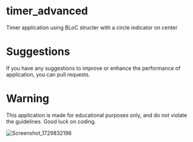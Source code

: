 # timer_advanced

Timer application using BLoC structer with a circle indicator on center

# Suggestions 

If you have any suggestions to improve or enhance the performance of application, you can pull requests. 

# Warning 

This application is made for educational purposes only, and do not violate the guidelines. Good luck on coding. 


![Screenshot_1729832196](https://github.com/user-attachments/assets/fbcba5cc-8f0b-4dfe-bf42-cb482e7b274c)
